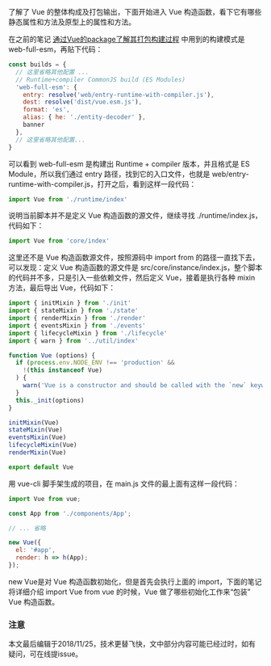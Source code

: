 了解了 Vue 的整体构成及打包输出，下面开始进入 Vue 构造函数，看下它有哪些静态属性和方法及原型上的属性和方法。

在之前的笔记 [通过Vue的package了解其打包构建过程](https://github.com/zhaoyiming0803/into-vue/blob/master/docs/01%E3%80%81%E8%B5%B0%E8%BF%9BVue/02%E3%80%81%E9%80%9A%E8%BF%87Vue%E7%9A%84package%E4%BA%86%E8%A7%A3%E5%85%B6%E6%89%93%E5%8C%85%E6%9E%84%E5%BB%BA%E8%BF%87%E7%A8%8B.md) 中用到的构建模式是 web-full-esm，再贴下代码：

``` javascript
const builds = {
  // 这里省略其他配置 ...
  // Runtime+compiler CommonJS build (ES Modules)
  'web-full-esm': {
    entry: resolve('web/entry-runtime-with-compiler.js'),
    dest: resolve('dist/vue.esm.js'),
    format: 'es',
    alias: { he: './entity-decoder' },
    banner
  },
  // 这里省略其他配置...
}
```

可以看到 web-full-esm 是构建出 Runtime + compiler 版本，并且格式是 ES Module，所以我们通过 entry 路径，找到它的入口文件，也就是 web/entry-runtime-with-compiler.js，打开之后，看到这样一段代码：

``` javascript
import Vue from './runtime/index'
```

说明当前脚本并不是定义 Vue 构造函数的源文件，继续寻找 ./runtime/index.js，代码如下：

``` javascript
import Vue from 'core/index'
```

这里还不是 Vue 构造函数源文件，按照源码中 import from 的路径一直找下去，可以发现：定义 Vue 构造函数的源文件是 src/core/instance/index.js，整个脚本的代码并不多，只是引入一些依赖文件，然后定义 Vue，接着是执行各种 mixin 方法，最后导出 Vue，代码如下：

``` javascript
import { initMixin } from './init'
import { stateMixin } from './state'
import { renderMixin } from './render'
import { eventsMixin } from './events'
import { lifecycleMixin } from './lifecycle'
import { warn } from '../util/index'

function Vue (options) {
  if (process.env.NODE_ENV !== 'production' &&
    !(this instanceof Vue)
  ) {
    warn('Vue is a constructor and should be called with the `new` keyword')
  }
  this._init(options)
}

initMixin(Vue)
stateMixin(Vue)
eventsMixin(Vue)
lifecycleMixin(Vue)
renderMixin(Vue)

export default Vue
```

用 vue-cli 脚手架生成的项目，在 main.js 文件的最上面有这样一段代码：

``` javascript
import Vue from vue;

const App from './components/App';

// ... 省略

new Vue({
  el: '#app',
  render: h => h(App);
});
```

new Vue是对 Vue 构造函数初始化，但是首先会执行上面的 import，下面的笔记将详细介绍 import Vue from vue 的时候，Vue 做了哪些初始化工作来“包装” Vue 构造函数。

### 注意
本文最后编辑于2018/11/25，技术更替飞快，文中部分内容可能已经过时，如有疑问，可在线提issue。